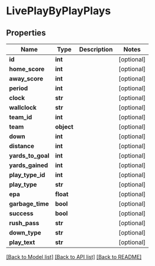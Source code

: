 # LivePlayByPlayPlays

## Properties
Name | Type | Description | Notes
------------ | ------------- | ------------- | -------------
**id** | **int** |  | [optional] 
**home_score** | **int** |  | [optional] 
**away_score** | **int** |  | [optional] 
**period** | **int** |  | [optional] 
**clock** | **str** |  | [optional] 
**wallclock** | **str** |  | [optional] 
**team_id** | **int** |  | [optional] 
**team** | **object** |  | [optional] 
**down** | **int** |  | [optional] 
**distance** | **int** |  | [optional] 
**yards_to_goal** | **int** |  | [optional] 
**yards_gained** | **int** |  | [optional] 
**play_type_id** | **int** |  | [optional] 
**play_type** | **str** |  | [optional] 
**epa** | **float** |  | [optional] 
**garbage_time** | **bool** |  | [optional] 
**success** | **bool** |  | [optional] 
**rush_pass** | **str** |  | [optional] 
**down_type** | **str** |  | [optional] 
**play_text** | **str** |  | [optional] 

[[Back to Model list]](../README.md#documentation-for-models) [[Back to API list]](../README.md#documentation-for-api-endpoints) [[Back to README]](../README.md)


